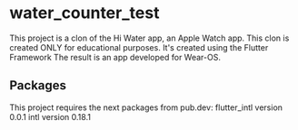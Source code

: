 # water_counter_test

This project is a clon of the Hi Water app, an Apple Watch app.
This clon is created ONLY for educational purposes.
It's created using the Flutter Framework
The result is an app developed for Wear-OS.

## Packages

This project requires the next packages from pub.dev:
     flutter_intl version 0.0.1
     intl version 0.18.1
